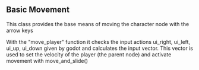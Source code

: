 ## Basic Movement

This class provides the base means of moving the character node with the arrow keys

With the "move_player" function it checks the input actions ui_right, ui_left, ui_up, ui_down given by godot and calculates the input vector.
This vector is used to set the velocity of the player (the parent node) and activate movement with move_and_slide()
